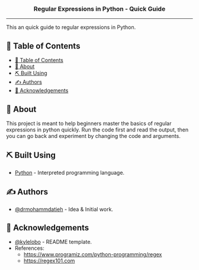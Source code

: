 <h3 align="center">Regular Expressions in Python - Quick Guide</h3>

---

<p align="left">This an quick guide to regular expressions in Python. 
</p>

## 📝 Table of Contents

- [📝 Table of Contents](#-table-of-contents)
- [🧐 About <a name = "about"></a>](#-about-)
- [⛏️ Built Using <a name = "built_using"></a>](#️-built-using-)
- [✍️ Authors <a name = "authors"></a>](#️-authors-)
- [🎉 Acknowledgements <a name = "acknowledgement"></a>](#-acknowledgements-)

## 🧐 About <a name = "about"></a>

This project is meant to help beginners master the basics of regular expressions in python quickly. Run the code first and read the output, then you can go back and experiment by changing the code and arguments.


## ⛏️ Built Using <a name = "built_using"></a>

- [Python](https://www.google.com/url?sa=t&rct=j&q=&esrc=s&source=web&cd=&ved=2ahUKEwjnuvCik9f1AhXN8OAKHeXhDXQQFnoECBUQAQ&url=https%3A%2F%2Fwww.python.org%2F&usg=AOvVaw0QREvGsjwHKp2GtoYvs1JH) - Interpreted programming language.

## ✍️ Authors <a name = "authors"></a>

- [@drmohammdatieh](https://github.com/drmohammadatieh/drmohammadatieh.github.io) - Idea & Initial work.


## 🎉 Acknowledgements <a name = "acknowledgement"></a>

- [@kylelobo](https://www.google.com/url?sa=t&rct=j&q=&esrc=s&source=web&cd=&cad=rja&uact=8&ved=2ahUKEwjIoZLfk9f1AhWD3eAKHX6iD3QQFnoECAsQAQ&url=https%3A%2F%2Fgithub.com%2Fkylelobo&usg=AOvVaw0gvZxUVarpfc80QGcn-FLU) - README template.
- References:
  - https://www.programiz.com/python-programming/regex
  - https://regex101.com
